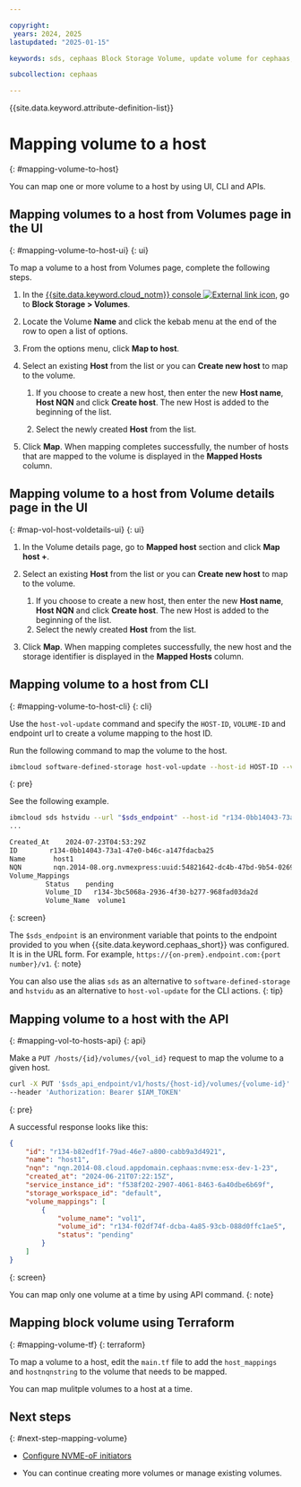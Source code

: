 ```yaml
---

copyright:
 years: 2024, 2025
lastupdated: "2025-01-15"

keywords: sds, cephaas Block Storage Volume, update volume for cephaas, manage volume

subcollection: cephaas

---
```


{{site.data.keyword.attribute-definition-list}}

# Mapping volume to a host
{: #mapping-volume-to-host}

You can map one or more volume to a host by using UI, CLI and APIs.

## Mapping volumes to a host from Volumes page in the UI
{: #mapping-volume-to-host-ui}
{: ui}

To map a volume to a host from Volumes page, complete the following steps.

1. In the [{{site.data.keyword.cloud_notm}} console ![External link icon](../icons/launch-glyph.svg "External link icon")](https://{DomainName}/software-defined-storage), go to **Block Storage > Volumes**.
2. Locate the Volume **Name** and click the kebab menu at the end of the row to open a list of options.
3. From the options menu, click **Map to host**.
4. Select an existing **Host** from the list or you can **Create new host** to map to the volume.

    1. If you choose to create a new host, then enter the new **Host name**, **Host NQN** and click **Create host**. The new Host is added to the beginning of the list.

    1. Select the newly created **Host** from the list.

5. Click **Map**. When mapping completes successfully, the number of hosts that are mapped to the volume is displayed in the **Mapped Hosts** column.


## Mapping volume to a host from Volume details page in the UI
{: #map-vol-host-voldetails-ui}
{: ui}

1. In the Volume details page, go to **Mapped host** section and click **Map host +**.

1. Select an existing **Host** from the list or you can **Create new host** to map to the volume.

    1. If you choose to create a new host, then enter the new **Host name**, **Host NQN** and click **Create host**. The new Host is added to the beginning of the list.
    1. Select the newly created **Host** from the list.

5. Click **Map**. When mapping completes successfully, the new host and the storage identifier is displayed in the **Mapped Hosts** column.


## Mapping volume to a host from CLI
{: #mapping-volume-to-host-cli}
{: cli}

Use the `host-vol-update` command and specify the `HOST-ID`, `VOLUME-ID` and endpoint url to create a volume mapping to the host ID.

Run the following command to map the volume to the host.

```sh
ibmcloud software-defined-storage host-vol-update --host-id HOST-ID --volume-id VOLUME-ID --url string
```
{: pre}

See the following example.

```bash
ibmcloud sds hstvidu --url "$sds_endpoint" --host-id "r134-0bb14043-73a1-47e0-b46c-a147fdacba25" --volume-id "r134-3bc5068a-2936-4f30-b277-968fad03da2d"
...

Created_At    2024-07-23T04:53:29Z
ID        r134-0bb14043-73a1-47e0-b46c-a147fdacba25
Name       host1
NQN        nqn.2014-08.org.nvmexpress:uuid:54821642-dc4b-47bd-9b54-02699cebac79
Volume_Mappings
         Status    pending
         Volume_ID   r134-3bc5068a-2936-4f30-b277-968fad03da2d
         Volume_Name  volume1
```
{: screen}

The `$sds_endpoint` is an environment variable that points to the endpoint provided to you when {{site.data.keyword.cephaas_short}} was configured. It is in the URL form. For example, `https://{on-prem}.endpoint.com:{port number}/v1`.
{: note}

You can also use the alias `sds` as an alternative to `software-defined-storage` and `hstvidu` as an alternative to `host-vol-update` for the CLI actions.
{: tip}


## Mapping volume to a host with the API
{: #mapping-vol-to-hosts-api}
{: api}

Make a `PUT /hosts/{id}/volumes/{vol_id}` request to map the volume to a given host.

```sh
curl -X PUT '$sds_api_endpoint/v1/hosts/{host-id}/volumes/{volume-id}'
--header 'Authorization: Bearer $IAM_TOKEN'
```
{: pre}

A successful response looks like this:

```json
{
    "id": "r134-b82edf1f-79ad-46e7-a800-cabb9a3d4921",
    "name": "host1",
    "nqn": "nqn.2014-08.cloud.appdomain.cephaas:nvme:esx-dev-1-23",
    "created_at": "2024-06-21T07:22:15Z",
    "service_instance_id": "f538f202-2907-4061-8463-6a40dbe6b69f",
    "storage_workspace_id": "default",
    "volume_mappings": [
        {
            "volume_name": "vol1",
            "volume_id": "r134-f02df74f-dcba-4a85-93cb-088d0ffc1ae5",
            "status": "pending"
        }
    ]
}

```
{: screen}

You can map only one volume at a time by using API command.
{: note}


## Mapping block volume using Terraform
{: #mapping-volume-tf}
{: terraform}

To map a volume to a host, edit the `main.tf` file to add the `host_mappings` and `hostnqnstring` to the volume that needs to be mapped.

You can map mulitple volumes to a host at a time.


## Next steps
{: #next-step-mapping-volume}

* [Configure NVME-oF initiators](/docs/cephaas?topic=cephaas-about-volume-host-mappings#config-nvme-initiators)

* You can continue creating more volumes or manage existing volumes.
